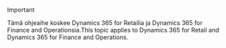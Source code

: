 > [!IMPORTANT]
> <span data-ttu-id="41964-101">Tämä ohjeaihe koskee Dynamics 365 for Retailia ja Dynamics 365 for Finance and Operationsia.</span><span class="sxs-lookup"><span data-stu-id="41964-101">This topic applies to Dynamics 365 for Retail and Dynamics 365 for Finance and Operations.</span></span>
